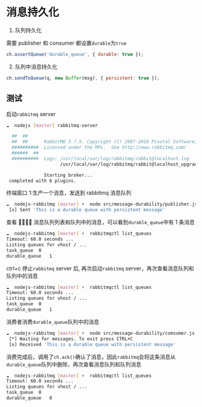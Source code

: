 # 消息持久化

1.  队列持久化

需要 publisher 和 consumer 都设置`durable`为`true`

```js
ch.assertQueue('durable_queue', { durable: true });
```

2.  队列中消息持久化

```js
ch.sendToQueue(q, new Buffer(msg), { persistent: true });
```

## 测试

启动`rabbitmq` server

```bash
☁  nodejs [master] rabbitmq-server

  ##  ##
  ##  ##      RabbitMQ 3.7.5. Copyright (C) 2007-2018 Pivotal Software, Inc.
  ##########  Licensed under the MPL.  See http://www.rabbitmq.com/
  ######  ##
  ##########  Logs: /usr/local/var/log/rabbitmq/rabbit@localhost.log
                    /usr/local/var/log/rabbitmq/rabbit@localhost_upgrade.log

              Starting broker...
 completed with 6 plugins.
```

终端窗口 1:生产一个消息，发送到 rabbitmq 消息队列

```bash
☁  nodejs-rabbitmq [master] ⚡  node src/message-durability/publisher.js
 [x] Sent 'This is a durable queue with persistent message'
```

查看  消息队列列表和队列中的消息，可以看到`durable_queue`中有 1 条消息

```bash
☁  nodejs-rabbitmq [master] ⚡  rabbitmqctl list_queues
Timeout: 60.0 seconds ...
Listing queues for vhost / ...
task_queue	0
durable_queue	1
```

ctrl+c 停止`rabbitmq` server 后, 再次启动`rabbitmq` server，再次查看消息队列和队列中的消息

```bash
☁  nodejs-rabbitmq [master] ⚡  rabbitmqctl list_queues
Timeout: 60.0 seconds ...
Listing queues for vhost / ...
task_queue	0
durable_queue	1
```

消费者消费`durable_queue`队列中的消息

```bash
☁  nodejs-rabbitmq [master] ⚡  node src/message-durability/comsumer.js
 [*] Waiting for messages. To exit press CTRL+C
 [x] Received 'This is a durable queue with persistent message'
```

消费完成后，调用了`ch.ack()`确认了消息，因此`rabbitmq`会将这条消息从`durable_queue`队列中删除，再次查看消息队列和队列消息

```bash
☁  nodejs-rabbitmq [master] ⚡  rabbitmqctl list_queues
Timeout: 60.0 seconds ...
Listing queues for vhost / ...
task_queue	0
durable_queue	0
```

